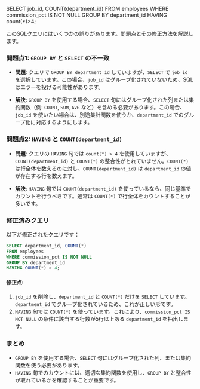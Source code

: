 SELECT job_id, COUNT(department_id)
FROM employees WHERE commission_pct
IS NOT NULL GROUP BY department_id
HAVING count(*)>4;


このSQLクエリにはいくつかの誤りがあります。問題点とその修正方法を解説します。

### 問題点1: `GROUP BY` と `SELECT` の不一致

- **問題**: クエリで `GROUP BY department_id` していますが、`SELECT` で `job_id` を選択しています。この場合、`job_id` はグループ化されていないため、SQLはエラーを投げる可能性があります。
  
- **解決**: `GROUP BY` を使用する場合、`SELECT` 句にはグループ化された列または集約関数（例: `COUNT`, `SUM`, `AVG` など）を含める必要があります。この場合、`job_id` を使いたい場合は、別途集計関数を使うか、`department_id` でのグループ化に対応するようにします。

### 問題点2: `HAVING` と `COUNT(department_id)`

- **問題**: クエリの `HAVING` 句では `count(*) > 4` を使用していますが、`COUNT(department_id)` と `COUNT(*)` の整合性がとれていません。`COUNT(*)` は行全体を数えるのに対し、`COUNT(department_id)` は `department_id` の値が存在する行を数えます。
  
- **解決**: `HAVING` 句では `COUNT(department_id)` を使っているなら、同じ基準でカウントを行うべきです。通常は `COUNT(*)` で行全体をカウントすることが多いです。

### 修正済みクエリ

以下が修正されたクエリです：

```sql
SELECT department_id, COUNT(*)
FROM employees 
WHERE commission_pct IS NOT NULL 
GROUP BY department_id
HAVING COUNT(*) > 4;
```

#### 修正点:
1. `job_id` を削除し、`department_id` と `COUNT(*)` だけを `SELECT` しています。`department_id` でグループ化されているため、これが正しい形です。
2. `HAVING` 句では `COUNT(*)` を使っています。これにより、`commission_pct IS NOT NULL` の条件に該当する行数が5行以上ある `department_id` を抽出します。

### まとめ

- `GROUP BY` を使用する場合、`SELECT` 句にはグループ化された列、または集約関数を使う必要があります。
- `HAVING` 句でのカウントには、適切な集約関数を使用し、`GROUP BY` と整合性が取れているかを確認することが重要です。
